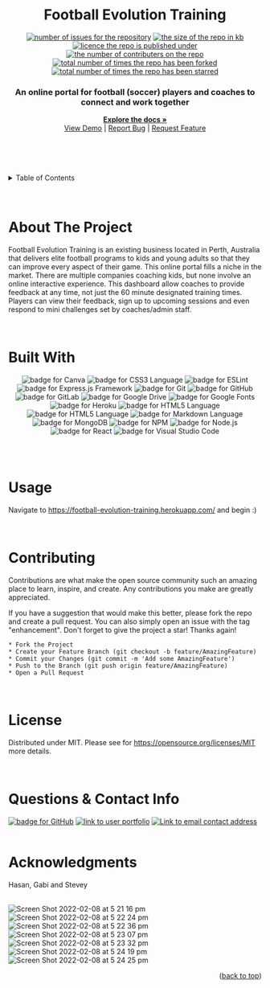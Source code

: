 
  <h1 align="center">Football Evolution Training</h1>

  <p align="center">
  <a href="https://github.com/patricktheodore/football-evolution-training-app/issues"><img alt="number of issues for the repository" src="https://img.shields.io/github/issues/patricktheodore/football-evolution-training-app?color=red&label=Issues&style=for-the-badge" target="_blank" /></a>
  <a href="https://github.com/patricktheodore/football-evolution-training-app"><img alt="the size of the repo in kb" src="https://img.shields.io/github/repo-size/patricktheodore/football-evolution-training-app?color=orange&label=Repo-Size&style=for-the-badge" target="_blank" /></a>
  <a href="https://opensource.org/licenses/MIT"><img alt="licence the repo is published under" src="https://img.shields.io/badge/License-MIT-yellow?style=for-the-badge" target="_blank" /></a>
  <a href="https://github.com/patricktheodore/football-evolution-training-app/graphs/contributers"><img alt="the number of contributers on the repo" src="https://img.shields.io/github/contributors/patricktheodore/football-evolution-training-app?color=brightgreen&label=Contributors&style=for-the-badge" target="_blank" /></a>
  <a href="https://github.com/patricktheodore/football-evolution-training-app/network/members"><img alt="total number of times the repo has been forked" src="https://img.shields.io/github/forks/patricktheodore/football-evolution-training-app?color=blue&label=Forks&style=for-the-badge" target="_blank" /></a>
  <a href="https://github.com/patricktheodore/football-evolution-training-app/stargazers"><img alt="total number of times the repo has been starred" src="https://img.shields.io/github/stars/patricktheodore/football-evolution-training-app?color=blueviolet&label=Stars&style=for-the-badge" target="_blank" /></a>
  </p>

  <div align="center">
    <p>
      <h3>An online portal for football (soccer) players and coaches to connect and work together</h3>
      <a href="https://github.com/patricktheodore/football-evolution-training-app"><strong>Explore the docs »</strong></a>
      <br />
      <a href="https://football-evolution-training.herokuapp.com/">View Demo</a>
       | 
      <a href="https://github.com/patricktheodore/football-evolution-training-app/issues">Report Bug</a>
       | 
      <a href="https://github.com/patricktheodore/football-evolution-training-app/issues">Request Feature</a>
    </p>
  </div>

  <br>
  <br>
  
  

  <br />
  <br />
  
  <!-- TABLE OF CONTENTS -->
  <details>
    <summary>Table of Contents</summary>
    <ul>
      <li>
        <a href="#about-the-project">About The Project</a>
        <ul>
          <li><a href="#built-with">Built With</a></li>
        </ul>
      </li>
      <li><a href="#usage">Usage</a></li>
      <li><a href="#contributing">Contributing</a></li>
      <li><a href="#license">License</a></li>
      <li><a href="#contact">Contact</a></li>
      <li><a href="#acknowledgments">Acknowledgments</a></li>
    </ul>
  </details>

  <br />
  <br />
  
  
  
  <!-- ABOUT THE PROJECT -->
  # About The Project
  Football Evolution Training is an existing business located in Perth, Australia that delivers elite football programs to kids and young adults so that they can improve every aspect of their game. This online portal fills a niche in the market. There are multiple companies coaching kids, but none involve an online interactive experience. This dashboard allow coaches to provide feedback at any time, not just the 60 minute designated training times. Players can view their feedback, sign up to upcoming sessions and even respond to mini challenges set by coaches/admin staff.

  </br> 

  # Built With
  <p align="center">
  <a><img alt="badge for Canva" src="https://img.shields.io/badge/Canva-%2300C4CC.svg?style=for-the-badge&logo=Canva&logoColor=white" target="_blank" /></a>
<a><img alt="badge for CSS3 Language" src="https://img.shields.io/badge/css3-%231572B6.svg?style=for-the-badge&logo=css3&logoColor=white" target="_blank" /></a>
<a><img alt="badge for ESLint" src="https://img.shields.io/badge/ESLint-4B3263?style=for-the-badge&logo=eslint&logoColor=white" target="_blank" /></a>
<a><img alt="badge for Express.js Framework" src="https://img.shields.io/badge/express.js-%23404d59.svg?style=for-the-badge&logo=express&logoColor=%2361DAFB" target="_blank" /></a>
<a><img alt="badge for Git" src="https://img.shields.io/badge/git-%23F05033.svg?style=for-the-badge&logo=git&logoColor=white" target="_blank" /></a>
<a><img alt="badge for GitHub" src="https://img.shields.io/badge/github-%23121011.svg?style=for-the-badge&logo=github&logoColor=white" target="_blank" /></a>
<a><img alt="badge for GitLab" src="https://img.shields.io/badge/gitlab-%23181717.svg?style=for-the-badge&logo=gitlab&logoColor=white" target="_blank" /></a>
<a><img alt="badge for Google Drive" src="https://img.shields.io/badge/Google%20Drive-4285F4?style=for-the-badge&logo=googledrive&logoColor=white" target="_blank" /></a>
<a><img alt="badge for Google Fonts" src="https://img.shields.io/badge/google_fonts-4285F4?style=for-the-badge&logo=google&logoColor=white" target="_blank" /></a>
<a><img alt="badge for Heroku" src="https://img.shields.io/badge/heroku-%23430098.svg?style=for-the-badge&logo=heroku&logoColor=white" target="_blank" /></a>
<a><img alt="badge for HTML5 Language" src="https://img.shields.io/badge/html5-%23E34F26.svg?style=for-the-badge&logo=html5&logoColor=white" target="_blank" /></a>
<a><img alt="badge for HTML5 Language" src="https://img.shields.io/badge/html5-%23E34F26.svg?style=for-the-badge&logo=html5&logoColor=white" target="_blank" /></a>
<a><img alt="badge for Markdown Language" src="https://img.shields.io/badge/markdown-%23000000.svg?style=for-the-badge&logo=markdown&logoColor=white" target="_blank" /></a>
<a><img alt="badge for MongoDB" src="https://img.shields.io/badge/MongoDB-%234ea94b.svg?style=for-the-badge&logo=mongodb&logoColor=white" target="_blank" /></a>
<a><img alt="badge for NPM" src="https://img.shields.io/badge/NPM-%23000000.svg?style=for-the-badge&logo=npm&logoColor=white" target="_blank" /></a>
<a><img alt="badge for Node.js" src="https://img.shields.io/badge/node.js-6DA55F?style=for-the-badge&logo=node.js&logoColor=white" target="_blank" /></a>
<a><img alt="badge for React" src="https://img.shields.io/badge/react-%2320232a.svg?style=for-the-badge&logo=react&logoColor=%2361DAFB" target="_blank" /></a>
<a><img alt="badge for Visual Studio Code" src="https://img.shields.io/badge/Visual%20Studio%20Code-0078d7.svg?style=for-the-badge&logo=visual-studio-code&logoColor=white" target="_blank" /></a>


  </p>

  
  </br>


  <br>

  <!-- USAGE EXAMPLES -->
  # Usage
Navigate to https://football-evolution-training.herokuapp.com/ and begin :)
  
  <br>

  <!-- CONTRIBUTING -->
  # Contributing
  Contributions are what make the open source community such an amazing place to learn, inspire, and create. Any contributions you make are greatly appreciated.
    
  If you have a suggestion that would make this better, please fork the repo and create a pull request. You can also simply open an issue with the tag "enhancement". Don't forget to give the project a star! Thanks again!
    
    * Fork the Project
    * Create your Feature Branch (git checkout -b feature/AmazingFeature)
    * Commit your Changes (git commit -m 'Add some AmazingFeature')
    * Push to the Branch (git push origin feature/AmazingFeature)
    * Open a Pull Request
  
  <br>

  <!-- LICENSE -->
  # License
  Distributed under MIT. Please see for https://opensource.org/licenses/MIT more details. 
  
  <br>

  <!-- QUESTIONS & CONTACT -->
  # Questions & Contact Info
  <a href="https://github.com/patricktheodore"><img alt="badge for GitHub" src="https://img.shields.io/badge/github-%23121011.svg?style=for-the-badge&logo=github&logoColor=white" target="_blank" /></a>
  <a href="https://patricktheodore.github.io/patricktheodore-react-portfolio/"><img alt="link to user portfolio" src="https://img.shields.io/static/v1?label=PORTFOLIO&message=patricktheodore&color=green&style=for-the-badge" target="_blank" /></a>
  <a href="mailto:patricktheodoresara@gmail.com"><img alt="Link to email contact address" src="https://img.shields.io/badge/Gmail-D14836?style=for-the-badge&logo=gmail&logoColor=white"/></a>
  <br>
  </br>
  
  <!-- ACKNOWLEDGMENTS -->
  # Acknowledgments
  Hasan, Gabi and Stevey
    <br>
  </br>

  <!-- SCREENSHOTS OF DEPLOYMENT -->
![Screen Shot 2022-02-08 at 5 21 16 pm](https://user-images.githubusercontent.com/81402349/152956595-73d173ee-e256-44dd-bee7-cc3fdd9eee20.png)
![Screen Shot 2022-02-08 at 5 22 24 pm](https://user-images.githubusercontent.com/81402349/152957126-ce16b7e8-2039-49e8-a941-602ecfab3289.png)
![Screen Shot 2022-02-08 at 5 22 36 pm](https://user-images.githubusercontent.com/81402349/152957145-d030348a-5937-4f38-a896-50b33a0986ce.png)
![Screen Shot 2022-02-08 at 5 23 07 pm](https://user-images.githubusercontent.com/81402349/152957158-269d1fb2-ef81-4cc8-9e2a-18a91e4bc8e4.png)
![Screen Shot 2022-02-08 at 5 23 32 pm](https://user-images.githubusercontent.com/81402349/152957167-f9b8b33a-d0af-4c97-9a06-c9223c8622fd.png)
![Screen Shot 2022-02-08 at 5 24 19 pm](https://user-images.githubusercontent.com/81402349/152957175-a834e334-6039-421e-a48e-c18406ee76ca.png)
![Screen Shot 2022-02-08 at 5 24 25 pm](https://user-images.githubusercontent.com/81402349/152957197-c2f15540-01bf-4004-93de-09e9c4f06d0a.png)

  
  <p align="right">(<a href="#top">back to top</a>)</p>  
